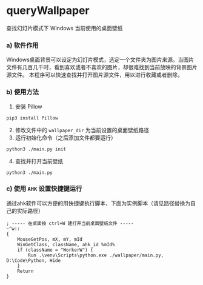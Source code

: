 # queryWallpaper
查找幻灯片模式下 Windows 当前使用的桌面壁纸

### a) 软件作用
Windows桌面背景可以设定为幻灯片模式，选定一个文件夹为图片来源。当图片文件有几百几千时，看到喜欢或者不喜欢的图片，却很难找到当前放映的背景图片源文件。
本程序可以快速查找并打开图片源文件，用以进行收藏或者删除。

### b) 使用方法
1. 安装 Pillow 
``` shell
pip3 install Pillow
```
2. 修改文件中的 `wallpaper_dir` 为当前设置的桌面壁纸路径
3. 运行初始化命令（之后添加文件都要运行）
``` shell
python3 ./main.py init
```
4. 查找并打开当前壁纸
``` shell
python3 ./main.py
```

### c) 使用 `AHK` 设置快捷键运行
通过ahk软件可以方便的用快捷键执行脚本，下面为实例脚本（请见路径替换为自己的实际路径）
``` ahk
; ----- 在桌面按 ctrl+W 建打开当前桌面壁纸文件 -----
~^w::
{
    MouseGetPos, mX, mY, mId
    WinGetClass, className, ahk_id %mId%
    if (className = "WorkerW") {
        Run .\venv\Scripts\python.exe ./wallpaper/main.py, D:\Code\Python, Hide
    }
    Return
}
```
